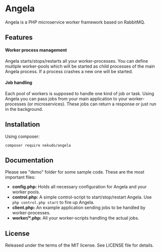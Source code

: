 # Angela

Angela is a PHP microservice worker framework based on RabbitMQ.

## Features

#### Worker process management

Angela starts/stops/restarts all your worker-processes.
You can define multiple worker-pools which will be started as child processes of the main Angela process. If a process
crashes a new one will be started.

#### Job handling

Each pool of workers is supposed to handle one kind of job or task. Using Angela you can pass jobs from your main
application to your worker-processes (or microservices). These jobs can return a response or just run in
the background.

## Installation

Using composer:

```composer require nekudo/angela```

## Documentation

Please see "demo" folder for some sample code. These are the most important files:

* __config.php:__ Holds all necessary configuration for Angela and your worker pools.
* __control.php:__ A simple control-script to start/stop/restart Angela. Use `php control.php start` to fire up Angela.
* __client.php:__ An example application sending jobs to be handled by worker-processes.
* __worker/*.php:__ All your worker-scripts handling the actual jobs.

## License

Released under the terms of the MIT license. See LICENSE file for details.